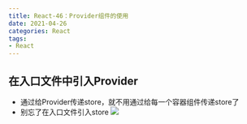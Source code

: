 ```yaml
---
title: React-46：Provider组件的使用
date: 2021-04-26
categories: React
tags: 
- React
---
```

## 在入口文件中引入Provider
* 通过给Provider传递store，就不用通过给每一个容器组件传递store了
* 别忘了在入口文件引入store
![](https://img-blog.csdnimg.cn/img_convert/fe25453f1f37bd89e983352384d91e8d.png)
